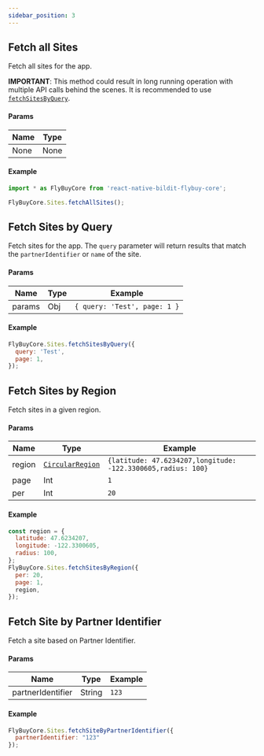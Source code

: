 ```yaml
---
sidebar_position: 3
---
```


## Fetch all Sites

Fetch all sites for the app.

**IMPORTANT**: This method could result in long running operation with multiple API calls behind the scenes. It is recommended to use [`fetchSitesByQuery`](#fetch-sites-by-query).

#### Params

| Name | Type |
| ---- | ---- |
| None | None |

#### Example

```js
import * as FlyBuyCore from 'react-native-bildit-flybuy-core';

FlyBuyCore.Sites.fetchAllSites();
```


## Fetch Sites by Query

Fetch sites for the app. The `query` parameter will return results that match the `partnerIdentifier` or `name` of the site.

#### Params

| Name   | Type | Example                      |
| ------ | ---- | ---------------------------- |
| params | Obj  | `{ query: 'Test', page: 1 }` |

#### Example

```js
FlyBuyCore.Sites.fetchSitesByQuery({
  query: 'Test',
  page: 1,
});
```


## Fetch Sites by Region

Fetch sites in a given region.

#### Params

| Name   | Type                                        | Example                                                      |
| ------ | ------------------------------------------- | ------------------------------------------------------------ |
| region | [`CircularRegion`](../Types/CircularRegion) | `{latitude: 47.6234207,longitude: -122.3300605,radius: 100}` |
| page   | Int                                         | `1`                                                          |
| per    | Int                                         | `20`                                                         |

#### Example

```js
const region = {
  latitude: 47.6234207,
  longitude: -122.3300605,
  radius: 100,
};
FlyBuyCore.Sites.fetchSitesByRegion({
  per: 20,
  page: 1,
  region,
});
```


## Fetch Site by Partner Identifier

Fetch a site based on Partner Identifier.

#### Params

| Name   | Type                                        | Example                                                      |
| ------ | ------------------------------------------- | ------------------------------------------------------------ |
| partnerIdentifier | String | `123` |

#### Example

```js
FlyBuyCore.Sites.fetchSiteByPartnerIdentifier({
  partnerIdentifier: "123"
});
```